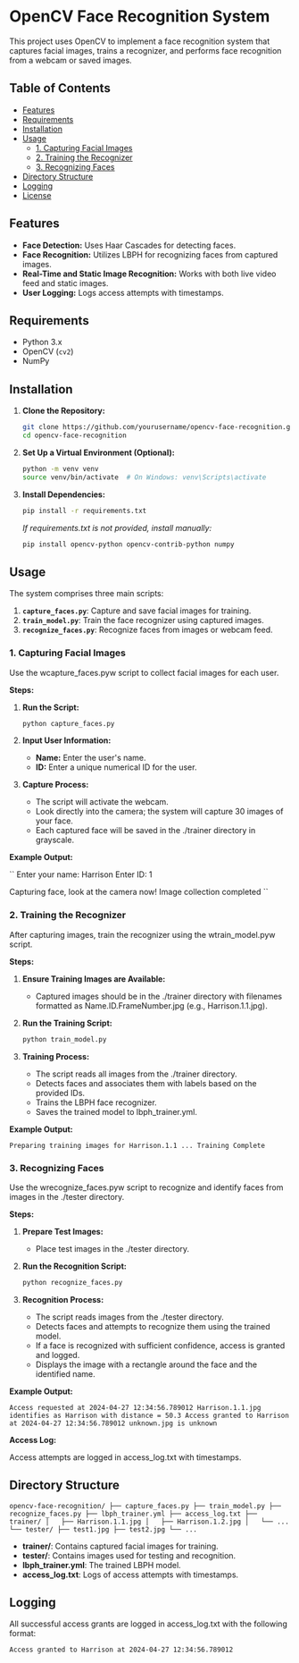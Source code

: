 # OpenCV Face Recognition System

This project uses OpenCV to implement a face recognition system that captures facial images, trains a recognizer, and performs face recognition from a webcam or saved images.

## Table of Contents

- [Features](#features)
- [Requirements](#requirements)
- [Installation](#installation)
- [Usage](#usage)
  - [1. Capturing Facial Images](#1-capturing-facial-images)
  - [2. Training the Recognizer](#2-training-the-recognizer)
  - [3. Recognizing Faces](#3-recognizing-faces)
- [Directory Structure](#directory-structure)
- [Logging](#logging)
- [License](#license)

## Features

- **Face Detection:** Uses Haar Cascades for detecting faces.
- **Face Recognition:** Utilizes LBPH for recognizing faces from captured images.
- **Real-Time and Static Image Recognition:** Works with both live video feed and static images.
- **User Logging:** Logs access attempts with timestamps.

## Requirements

- Python 3.x
- OpenCV (`cv2`)
- NumPy

## Installation

1. **Clone the Repository:**

   ```bash
   git clone https://github.com/yourusername/opencv-face-recognition.git
   cd opencv-face-recognition
   ```

2. **Set Up a Virtual Environment (Optional):**

   ```bash
   python -m venv venv
   source venv/bin/activate  # On Windows: venv\Scripts\activate
   ```

3. **Install Dependencies:**

   ```bash
   pip install -r requirements.txt
   ```

   *If requirements.txt is not provided, install manually:*

   ```bash
   pip install opencv-python opencv-contrib-python numpy
   ```

## Usage

The system comprises three main scripts:

1. **`capture_faces.py`**: Capture and save facial images for training.
2. **`train_model.py`**: Train the face recognizer using captured images.
3. **`recognize_faces.py`**: Recognize faces from images or webcam feed.

### 1. Capturing Facial Images

Use the wcapture_faces.pyw script to collect facial images for each user.

**Steps:**

1. **Run the Script:**

   ```bash
   python capture_faces.py
   ```

3. **Input User Information:**

   - **Name:** Enter the user's name.
   - **ID:** Enter a unique numerical ID for the user.

4. **Capture Process:**

   - The script will activate the webcam.
   - Look directly into the camera; the system will capture 30 images of your face.
   - Each captured face will be saved in the ./trainer directory in grayscale.

**Example Output:**

``
Enter your name: Harrison
Enter ID: 1

Capturing face, look at the camera now!
Image collection completed
``

### 2. Training the Recognizer

After capturing images, train the recognizer using the wtrain_model.pyw script.

**Steps:**

1. **Ensure Training Images are Available:**

   - Captured images should be in the ./trainer directory with filenames formatted as Name.ID.FrameNumber.jpg (e.g., Harrison.1.1.jpg).

2. **Run the Training Script:**

   ``` bash
   python train_model.py
   ```

3. **Training Process:**

   - The script reads all images from the ./trainer directory.
   - Detects faces and associates them with labels based on the provided IDs.
   - Trains the LBPH face recognizer.
   - Saves the trained model to lbph_trainer.yml.

**Example Output:**

``
Preparing training images for Harrison.1.1
...
Training Complete
``

### 3. Recognizing Faces

Use the wrecognize_faces.pyw script to recognize and identify faces from images in the ./tester directory.

**Steps:**

1. **Prepare Test Images:**

   - Place test images in the ./tester directory.

2. **Run the Recognition Script:**

   ``` bash
   python recognize_faces.py
   ```

3. **Recognition Process:**

   - The script reads images from the ./tester directory.
   - Detects faces and attempts to recognize them using the trained model.
   - If a face is recognized with sufficient confidence, access is granted and logged.
   - Displays the image with a rectangle around the face and the identified name.

**Example Output:**

``
Access requested at 2024-04-27 12:34:56.789012
Harrison.1.1.jpg identifies as Harrison with distance = 50.3
Access granted to Harrison at 2024-04-27 12:34:56.789012
unknown.jpg is unknown
``

**Access Log:**

Access attempts are logged in access_log.txt with timestamps.

## Directory Structure

``
opencv-face-recognition/
├── capture_faces.py
├── train_model.py
├── recognize_faces.py
├── lbph_trainer.yml
├── access_log.txt
├── trainer/
│   ├── Harrison.1.1.jpg
│   ├── Harrison.1.2.jpg
│   └── ...
└── tester/
    ├── test1.jpg
    ├── test2.jpg
    └── ...
``

- **trainer/**: Contains captured facial images for training.
- **tester/**: Contains images used for testing and recognition.
- **lbph_trainer.yml**: The trained LBPH model.
- **access_log.txt**: Logs of access attempts with timestamps.

## Logging

All successful access grants are logged in access_log.txt with the following format:

``
Access granted to Harrison at 2024-04-27 12:34:56.789012
``




